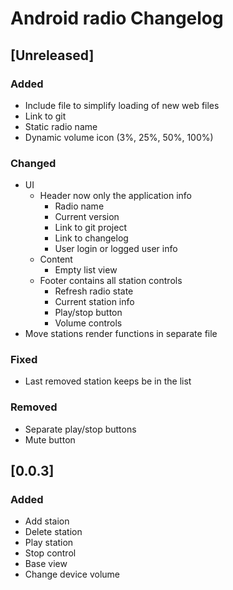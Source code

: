 # Android radio Changelog

## [Unreleased]

### Added
* Include file to simplify loading of new web files
* Link to git
* Static radio name
* Dynamic volume icon (3%, 25%, 50%, 100%)

### Changed
* UI
  * Header now only the application info
    * Radio name
    * Current version
    * Link to git project
    * Link to changelog
    * User login or logged user info
  * Content
    * Empty list view
  * Footer contains all station controls
    * Refresh radio state
    * Current station info
    * Play/stop button
    * Volume controls
* Move stations render functions in separate file

### Fixed
* Last removed station keeps be in the list

### Removed
* Separate play/stop buttons
* Mute button

## [0.0.3]

### Added
* Add staion
* Delete station
* Play station
* Stop control
* Base view
* Change device volume
